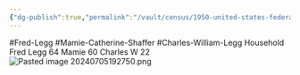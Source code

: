```yaml
---
{"dg-publish":true,"permalink":"/vault/census/1950-united-states-federal-census-1/"}
---
```


#Fred-Legg #Mamie-Catherine-Shaffer #Charles-William-Legg 
Household 
Fred Legg 64
Mamie 60
Charles W 22
![Pasted image 20240705192750.png](/img/user/assets/Pasted%20image%2020240705192750.png)